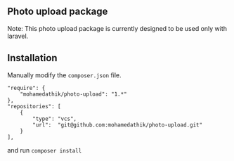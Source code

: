 ## Photo upload package
Note: This photo upload package is currently designed to be used only with laravel.

## Installation
Manually modify the `composer.json` file.

    "require": {
        "mohamedathik/photo-upload": "1.*"
    },
    "repositories": [
        {
            "type": "vcs",
            "url":  "git@github.com:mohamedathik/photo-upload.git"
        }
    ],

and run `composer install`
